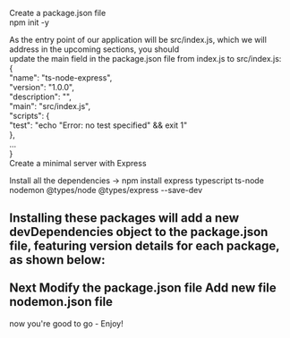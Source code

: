 Create a package.json file </br>
npm init -y</br>

As the entry point of our application will be src/index.js, which we will address in the upcoming sections, you should </br>
update the main field in the package.json file from index.js to src/index.js:</br>
{</br>
  "name": "ts-node-express",</br>
  "version": "1.0.0",</br>
  "description": "",</br>
  "main": "src/index.js",</br>
  "scripts": {</br>
    "test": "echo \"Error: no test specified\" && exit 1"</br>
  },</br>
  ...</br>
}
</br>
Create a minimal server with Express</br>

Install all the dependencies
-> npm install express typescript ts-node nodemon @types/node @types/express --save-dev

Installing these packages will add a new devDependencies object to the package.json file, featuring version details for each package, as shown below:</br>
</br>
Next Modify the package.json file
Add new file nodemon.json file
--------------------------------------------------------------------------------------------------------------------------------------------------------------------------------------------------
now you're good to go - Enjoy!

